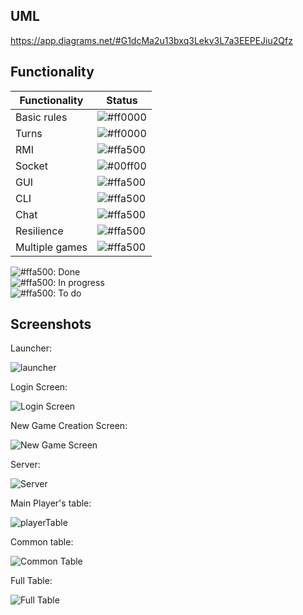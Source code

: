 ## UML
https://app.diagrams.net/#G1dcMa2u13bxq3Lekv3L7a3EEPEJiu2Qfz  
  
## Functionality
| Functionality | Status                                                          |
|---------------|-----------------------------------------------------------------|
| Basic rules  | ![#ff0000](https://via.placeholder.com/15/00ff00/000000?text=+) |
| Turns  | ![#ff0000](https://via.placeholder.com/15/ffa500/000000?text=+) |
| RMI  | ![#ffa500](https://via.placeholder.com/15/00ff00/000000?text=+) |
| Socket  | ![#00ff00](https://via.placeholder.com/15/ff0000/000000?text=+) |
| GUI  | ![#ffa500](https://via.placeholder.com/15/ffa500/000000?text=+) |
| CLI  | ![#ffa500](https://via.placeholder.com/15/ffa500/000000?text=+) |
| Chat  | ![#ffa500](https://via.placeholder.com/15/ffa500/000000?text=+) |
| Resilience  | ![#ffa500](https://via.placeholder.com/15/ff0000/000000?text=+) |
| Multiple games  | ![#ffa500](https://via.placeholder.com/15/00ff00/000000?text=+) |


![#ffa500](https://via.placeholder.com/15/00ff00/000000?text=+): Done  
![#ffa500](https://via.placeholder.com/15/ffa500/000000?text=+): In progress  
![#ffa500](https://via.placeholder.com/15/ff0000/000000?text=+): To do  


## Screenshots
Launcher:

![launcher](https://github.com/SimoPolimi/ing-sw-2024-rodari-summa-rodigari-pignataro/assets/160849789/e9148572-66b7-41d3-a799-b409fcbeb64f)

Login Screen:

![Login Screen](https://github.com/SimoPolimi/ing-sw-2024-rodari-summa-rodigari-pignataro/assets/160849789/2d23ffd1-e85d-4fc0-a89e-59a33b27e560)

New Game Creation Screen:

![New Game Screen](https://github.com/SimoPolimi/ing-sw-2024-rodari-summa-rodigari-pignataro/assets/160849789/881a281b-9b86-4b93-9f88-3429550a555c)

Server:

![Server](https://github.com/SimoPolimi/ing-sw-2024-rodari-summa-rodigari-pignataro/assets/160849789/274400a2-c2d3-444a-af3c-0612f0df1015)

Main Player's table:

![playerTable](https://github.com/SimoPolimi/ing-sw-2024-rodari-summa-rodigari-pignataro/assets/160849789/fa3e9ae0-8bb7-4fe5-ad2f-9d767c99be06)


Common table:

![Common Table](https://github.com/SimoPolimi/ing-sw-2024-rodari-summa-rodigari-pignataro/assets/160849789/72abc57c-430a-4922-a63b-c1c1c828eefd)

Full Table:

![Full Table](https://github.com/SimoPolimi/ing-sw-2024-rodari-summa-rodigari-pignataro/assets/160849789/683bffaf-32a9-472e-9cd0-da01a2163fdc)
